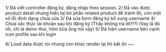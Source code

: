 1/ Đã viết controller đăng ký, đăng nhập theo session.
2/ Đã vào được product detail nhưng hiện tại bỏ phần related product để tránh lỗi, còn một số lỗi định dạng chưa sửa
3/ Đã sửa form đăng ký bổ sung username
4/ Chưa xác thực tài khoản sau khi đăng ký (Thầy không trả lời?!?) (Vay là đủ rồi, chỉ là demo thoi, hôm bữa ổng nói vậy)
5/ Đã hiện username bên cạnh icon profile sau khi login

6/ Load data được ròi nhưng còn khúc render lại thì bất ổn ~~
